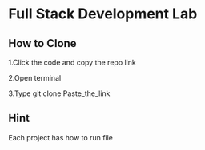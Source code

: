 # Full Stack Development Lab 
## How to Clone


1.Click the code and copy the repo link

2.Open terminal 

3.Type  git clone Paste_the_link


## Hint
Each project has how to run file 
